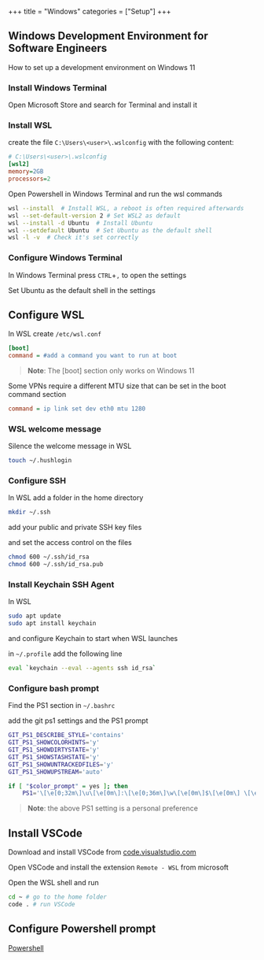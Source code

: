 +++
title = "Windows"
categories = ["Setup"]
+++

## Windows Development Environment for Software Engineers

How to set up a development environment on Windows 11


### Install Windows Terminal

Open Microsoft Store and search for Terminal and install it

### Install WSL

create the file `C:\Users\<user>\.wslconfig` with the following content:

```ini
# C:\Users\<user>\.wslconfig
[wsl2]
memory=2GB
processors=2
```

Open Powershell in Windows Terminal and run the wsl commands

```sh
wsl --install  # Install WSL, a reboot is often required afterwards
wsl --set-default-version 2 # Set WSL2 as default
wsl --install -d Ubuntu  # Install Ubuntu
wsl --setdefault Ubuntu  # Set Ubuntu as the default shell
wsl -l -v  # Check it's set correctly
```

### Configure Windows Terminal

In Windows Terminal press `CTRL`+`,` to open the settings

Set Ubuntu as the default shell in the settings

## Configure WSL

In WSL create `/etc/wsl.conf`

```ini
[boot]
command = #add a command you want to run at boot
```
> **Note**: The [boot] section only works on Windows 11

Some VPNs require a different MTU size that can be set in the boot command section

```ini
command = ip link set dev eth0 mtu 1280
```


### WSL welcome message

Silence the welcome message in WSL

```sh
touch ~/.hushlogin
```


### Configure SSH

In WSL add a folder in the home directory

```sh
mkdir ~/.ssh
```

add your public and private SSH key files

and set the access control on the files

```sh
chmod 600 ~/.ssh/id_rsa
chmod 600 ~/.ssh/id_rsa.pub
```

### Install Keychain SSH Agent

In WSL

```sh
sudo apt update
sudo apt install keychain
```

and configure Keychain to start when WSL launches

in `~/.profile` add the following line

```sh
eval `keychain --eval --agents ssh id_rsa`
```

### Configure bash prompt

Find the PS1 section in `~/.bashrc`

add the git ps1 settings and the PS1 prompt

```sh
GIT_PS1_DESCRIBE_STYLE='contains'
GIT_PS1_SHOWCOLORHINTS='y'
GIT_PS1_SHOWDIRTYSTATE='y'
GIT_PS1_SHOWSTASHSTATE='y'
GIT_PS1_SHOWUNTRACKEDFILES='y'
GIT_PS1_SHOWUPSTREAM='auto'

if [ "$color_prompt" = yes ]; then
    PS1='\[\e[0;32m\]\u\[\e[0m\]:\[\e[0;36m\]\w\[\e[0m\]$\[\e[0m\] \[\e[0;33m\]$(__git_ps1)\n\[\e[0m\]λ\[\e[0m\] \[\e[0m\]'
```

> **Note**: the above PS1 setting is a personal preference

## Install VSCode

Download and install VSCode from [code.visualstudio.com](https://code.visualstudio.com/download)

Open VSCode and install the extension `Remote - WSL` from microsoft

Open the WSL shell and run

```sh
cd ~ # go to the home folder
code . # run VSCode
```

## Configure Powershell prompt

[Powershell](/posts/powershell)
